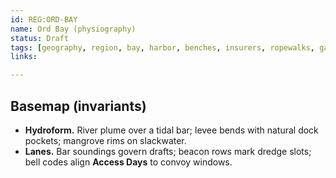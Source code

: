 ```yaml
---
id: REG:ORD-BAY
name: Ord Bay (physiography)
status: Draft
tags: [geography, region, bay, harbor, benches, insurers, ropewalks, gardens]
links:

---
```

## Basemap (invariants)
- **Hydroform.** River plume over a tidal bar; levee bends with natural dock pockets; mangrove rims on slackwater.
- **Lanes.** Bar soundings govern drafts; beacon rows mark dredge slots; bell codes align **Access Days** to convoy windows.
